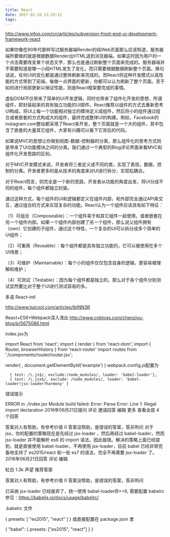 ```yaml
---
title: React
date: 2017-02-28 13:29:12
tags:
---
```

http://www.infoq.com/cn/articles/subversion-front-end-ui-development-framework-react

如果你像在90年代那样写过服务器端Render的纯Web页面那么应该知道，服务器端所要做的就是根据数据Render出HTML送到浏览器端。如果这时因为用户的一个点击需要改变某个状态文字，那么也是通过刷新整个页面来完成的。服务器端并不需要知道是哪一小段HTML发生了变化，而只需要根据数据刷新整个页面。换句话说，任何UI的变化都是通过整体刷新来完成的。而React将这种开发模式以高性能的方式带到了前端，每做一点界面的更新，你都可以认为刷新了整个页面。至于如何进行局部更新以保证性能，则是React框架要完成的事情。

虚拟DOM不仅带来了简单的UI开发逻辑，同时也带来了组件化开发的思想，所谓组件，即封装起来的具有独立功能的UI部件。React推荐以组件的方式去重新思考UI构成，将UI上每一个功能相对独立的模块定义成组件，然后将小的组件通过组合或者嵌套的方式构成大的组件，最终完成整体UI的构建。例如，Facebook的instagram.com整站都采用了React来开发，整个页面就是一个大的组件，其中包含了嵌套的大量其它组件，大家有兴趣可以看下它背后的代码。

如果说MVC的思想让你做到视图-数据-控制器的分离，那么组件化的思考方式则是带来了UI功能模块之间的分离。我们通过一个典型的Blog评论界面来看MVC和组件化开发思路的区别。

对于MVC开发模式来说，开发者将三者定义成不同的类，实现了表现，数据，控制的分离。开发者更多的是从技术的角度来对UI进行拆分，实现松耦合。


对于React而言，则完全是一个新的思路，开发者从功能的角度出发，将UI分成不同的组件，每个组件都独立封装。

通过这种方式，每个组件的UI和逻辑都定义在组件内部，和外部完全通过API来交互，通过组合的方式来实现复杂的功能。React认为一个组件应该具有如下特征：

（1）可组合（Composeable）：一个组件易于和其它组件一起使用，或者嵌套在另一个组件内部。如果一个组件内部创建了另一个组件，那么说父组件拥有（own）它创建的子组件，通过这个特性，一个复杂的UI可以拆分成多个简单的UI组件；

（2）可重用（Reusable）：每个组件都是具有独立功能的，它可以被使用在多个UI场景；

（3）可维护（Maintainable）：每个小的组件仅仅包含自身的逻辑，更容易被理解和维护；

（4）可测试（Testable）：因为每个组件都是独立的，那么对于各个组件分别测试显然要比对于整个UI进行测试容易的多。


多语 React-intl

http://www.tuicool.com/articles/IbINN3R

React+ES6+Webpack深入浅出
http://www.cnblogs.com/chenziyu-blog/p/5675086.html

index.jsx为

import React from 'react';
import { render } from 'react-dom';
import { Router, browserHistory } from 'react-router'
import routes from './components/router/router.jsx';

render(
  <Router routes={routes} history={browserHistory}/>,
  document.getElementById('example')
)
webpack.config.js配置为

      { test: /\.js$/, exclude:/node_modules/, loader: 'babel-loader'},
      { test: /\.jsx$/, exclude: /node_modules/, loader: 'babel-loader!jsx-loader?harmony' }
错误提示

ERROR in ./index.jsx
Module build failed: Error: Parse Error: Line 1: Illegal import declaration
2016年06月21日提问 评论 邀请回答  编辑  更多
查看全部 4 个回答

答案对人有帮助，有参考价值 0 答案没帮助，是错误的答案，答非所问
对于 jsx，你的配置的策略现在是先经过 jsx-loader ，然后再经过 babel-loader，然而 jsx-loader 并不能解析 es6 的 import 语法，因此报错。解决的策略上面已经提到，就是直接使用 babel-loader，不再使用 jsx-loader，目前 babel 已经非常完备地支持了 es2015/react 和一些 es7 的语法，完全不再需要 jsx-loader 了。
2016年06月21日回答  评论 编辑

紅白
1.3k 声望
推荐答案

答案对人有帮助，有参考价值 0 答案没帮助，是错误的答案，答非所问

已采纳
jsx-loader 已经废弃了，统一使用 babel-loader@>=6, 需要配置 babelrc 参见：https://babeljs.io/docs/usage/babelrc/

.babelrc 文件

{
  presets: [
    "es2015",
    "react"
  ]
}
或直接配置在 package.json 里

{
  "babel": {
    presets: ["es2015", "react"]
  }
}
